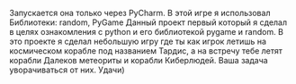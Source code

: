 Запускается она только через PyCharm.
В этой игре я использовал Библиотеки: random, PyGame
Данный проект первый который я сделал в целях ознакомления с python и его библиотекой pygame и random. В это проекте я сделал небольшую игру где ты как игрок летишь на космическом корабле под названием Тардис, а на встречу тебе летят корабли Далеков метеориты и корабли Киберлюдей. Ваша задача уворачиваться от них. Удачи) 
